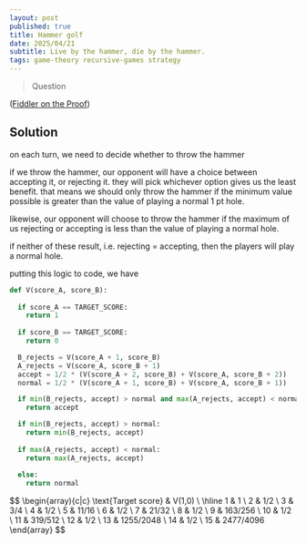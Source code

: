 ```yaml
---
layout: post
published: true
title: Hammer golf
date: 2025/04/21
subtitle: Live by the hammer, die by the hammer.
tags: game-theory recursive-games strategy
---
```


>Question

<!--more-->

([Fiddler on the Proof](URL))

## Solution

on each turn, we need to decide whether to throw the hammer

if we throw the hammer, our opponent will have a choice between accepting it, or rejecting it. they will pick whichever option gives us the least benefit. that means we should only throw the hammer if the minimum value possible is greater than the value of playing a normal $1$ pt hole.

likewise, our opponent will choose to throw the hammer if the maximum of us rejecting or accepting is less than the value of playing a normal hole.

if neither of these result, i.e. rejecting = accepting, then the players will play a normal hole. 

putting this logic to code, we have

```python
def V(score_A, score_B):
  
  if score_A == TARGET_SCORE:
    return 1
  
  if score_B == TARGET_SCORE:
    return 0

  B_rejects = V(score_A + 1, score_B)
  A_rejects = V(score_A, score_B + 1)
  accept = 1/2 * (V(score_A + 2, score_B) + V(score_A, score_B + 2))
  normal = 1/2 * (V(score_A + 1, score_B) + V(score_A, score_B + 1))

  if min(B_rejects, accept) > normal and max(A_rejects, accept) < normal:
    return accept

  if min(B_rejects, accept) > normal:
    return min(B_rejects, accept)
  
  if max(A_rejects, accept) < normal:
    return max(A_rejects, accept)
  
  else:
    return normal
```

$$
  \begin{array){c|c} 
    \text{Target score} & V(1,0) \\ \hline
      1 & 1 \\
      2 & 1/2 \\
      3 & 3/4 \\
      4 & 1/2 \\
      5 & 11/16 \\
      6 & 1/2 \\
      7 & 21/32 \\
      8 & 1/2 \\
      9 & 163/256 \\
      10 & 1/2 \\
      11 & 319/512 \\
      12 & 1/2 \\
      13 & 1255/2048 \\
      14 & 1/2 \\
      15 & 2477/4096
  \end{array}
$$


<br>
